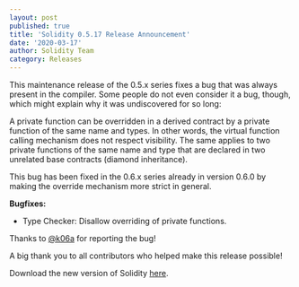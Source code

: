 ```yaml
---
layout: post
published: true
title: 'Solidity 0.5.17 Release Announcement'
date: '2020-03-17'
author: Solidity Team
category: Releases
---
```


This maintenance release of the 0.5.x series fixes a bug that was always present
in the compiler. Some people do not even consider it a bug, though, which might
explain why it was undiscovered for so long:

A private function can be overridden in a derived contract by a private function
of the same name and types. In other words, the virtual function calling
mechanism does not respect visibility. The same applies to two private functions
of the same name and type that are declared in two unrelated base contracts
(diamond inheritance).

This bug has been fixed in the 0.6.x series already in version 0.6.0 by making
the override mechanism more strict in general.

**Bugfixes:**

- Type Checker: Disallow overriding of private functions.

Thanks to [@k06a](https://github.com/k06a) for reporting the bug!

A big thank you to all contributors who helped make this release possible!

Download the new version of Solidity
[here](https://github.com/ethereum/solidity/releases/tag/v0.5.17).
